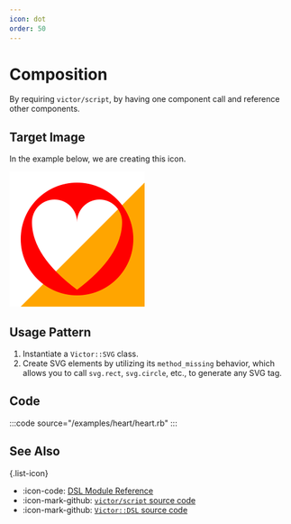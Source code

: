 ```yaml
---
icon: dot
order: 50
---
```


# Composition

By requiring `victor/script`, 
by having one component call and reference other components.

## Target Image

In the example below, we are creating this icon.

![](/examples/heart/heart.svg)

## Usage Pattern

1. Instantiate a `Victor::SVG` class.
2. Create SVG elements by utilizing its `method_missing` behavior, which allows
   you to call `svg.rect`, `svg.circle`, etc., to generate any SVG tag.

## Code

:::code source="/examples/heart/heart.rb" :::


## See Also

{.list-icon}
- :icon-code: [DSL Module Reference](/class-reference/dsl)
- :icon-mark-github: [`victor/script` source code](https://github.com/DannyBen/victor/blob/master/lib/victor/script.rb)
- :icon-mark-github: [`Victor::DSL` source code](https://github.com/DannyBen/victor/blob/master/lib/victor/dsl.rb)
